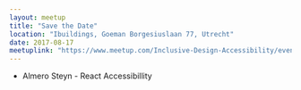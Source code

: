 ```yaml
---
layout: meetup
title: "Save the Date"
location: "Ibuildings, Goeman Borgesiuslaan 77, Utrecht"
date: 2017-08-17
meetuplink: "https://www.meetup.com/Inclusive-Design-Accessibility/events/240992277/"
---
```


* Almero Steyn - React Accessibillity
